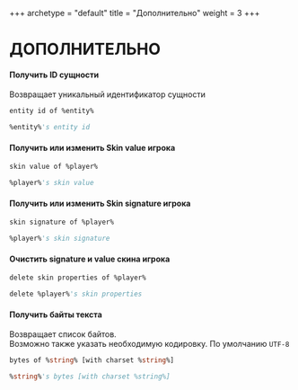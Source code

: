 +++
archetype = "default"
title = "Дополнительно"
weight = 3
+++
# ДОПОЛНИТЕЛЬНО

#### Получить ID сущности
Возвращает уникальный идентификатор сущности
```vb
entity id of %entity%
```
```vb
%entity%'s entity id
```

#### Получить или изменить Skin value игрока
```vb
skin value of %player%   
```
```vb
%player%'s skin value
```

#### Получить или изменить Skin signature игрока
```vb
skin signature of %player%   
```
```vb
%player%'s skin signature
```

#### Очистить signature и value скина игрока
```vb
delete skin properties of %player%
```
```vb
delete %player%'s skin properties
```

#### Получить байты текста
Возвращает список байтов.\
Возможно также указать необходимую кодировку. По умолчанию `UTF-8`
```vb
bytes of %string% [with charset %string%]
```
```vb
%string%'s bytes [with charset %string%]
```